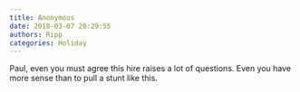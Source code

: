 ```yaml
---
title: Anonymous
date: 2018-03-07 20:29:55
authors: Ripp
categories: Holiday
---
```


 Paul, even you must agree this hire raises a lot of questions. Even you have more sense than to pull a stunt like this.